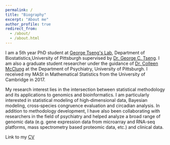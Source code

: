 ```yaml
---
permalink: /
title: "Biography"
excerpt: "About me"
author_profile: true
redirect_from: 
  - /about/
  - /about.html
---
```


I am a 5th year PhD student at [George Tseng's Lab](http://tsenglab.biostat.pitt.edu/index.htm), Department of Biostatistics,University of Pittsburgh supervised by [Dr. George C. Tseng](http://www.pitt.edu/~ctseng/). I am also a graduate student researcher under the guidance of [Dr. Colleen McClung](http://www.mcclung.pitt.edu/) at the Department of Psychiatry, University of Pittsburgh. I received my MASt in Mathematical Statistics from the University of Cambridge in 2017.

My research interest lies in the intersection between statistical methodology and its applications to genomics and bioinformatics. I am particularly interested in statistical modeling of high‑dimensional data, Bayesian modeling, cross‑species congruence evaluation and circadian analysis. In addition to methodology development, I have also been collaborating with researchers in the field of psychiatry and helped analyze a broad range of genomic data
(e.g. gene expression data from microarray and RNA-seq platforms, mass spectrometry based proteomic data, etc.) and clinical data.

Link to my [CV](http://weiiizong.github.io/files/WeiZong_CV.pdf)
